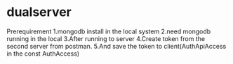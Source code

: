 # dualserver

Prerequirement
1.mongodb install in the local system 
2.need mongodb running in the local
3.After running to server
4.Create token from the second server from postman.
5.And save the token to client(AuthApiAccess in the const AuthAccess)
